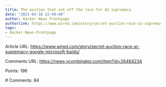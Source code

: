 ```yaml
---
title: The auction that set off the race for AI supremacy
date: "2021-03-16 22:48:40"
author: Hacker News Frontpage
authorlink: https://www.wired.com/story/secret-auction-race-ai-supremacy-google-microsoft-baidu/
tags:
- Hacker-News-Frontpage
---
```


<p>Article URL: <a href="https://www.wired.com/story/secret-auction-race-ai-supremacy-google-microsoft-baidu/">https://www.wired.com/story/secret-auction-race-ai-supremacy-google-microsoft-baidu/</a></p>
<p>Comments URL: <a href="https://news.ycombinator.com/item?id=26484234">https://news.ycombinator.com/item?id=26484234</a></p>
<p>Points: 196</p>
<p># Comments: 84</p>
